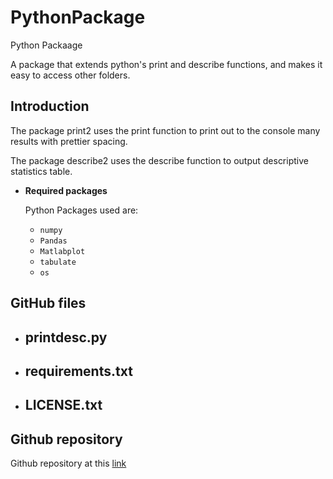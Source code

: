 # PythonPackage
Python Packaage

A package that extends python's print and describe functions, and makes it 
easy to access other folders.

## Introduction
The package print2 uses the print function to print out to the console many results with prettier spacing.

The package describe2 uses the describe function to output descriptive statistics table. 


* **Required packages**  
  
  Python Packages used are: 
  
    - `numpy`
    - `Pandas`
    - `Matlabplot`
    - `tabulate`
    - `os`
 
 

 ## GitHub files
   * printdesc.py
      - 
   * requirements.txt
      - 
   * LICENSE.txt
      - 
    
## Github repository 
Github repository at this [link](https://github.com/jocoder22/PythonPackage)


   